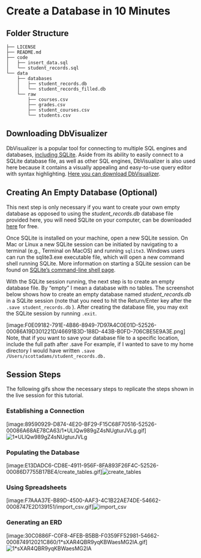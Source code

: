# Create a Database in 10 Minutes

## Folder Structure

```
├── LICENSE
├── README.md
├── code
│   ├── insert_data.sql
│   └── student_records.sql
└── data
    ├── databases
    │   ├── student_records.db
    │   └── student_records_filled.db
    └── raw
        ├── courses.csv
        ├── grades.csv
        ├── student_courses.csv
        └── students.csv
```

## Downloading DbVisualizer
DbVisualizer is a popular tool for connecting to multiple SQL engines and databases, [including SQLite](https://www.dbvis.com/database/sqlite/). Aside from its ability to easily connect to a SQLite database file, as well as other SQL engines, DbVisualizer is also used here because it contains a visually appealing and easy-to-use query editor with syntax highlighting. [Here you can download DbVisualizer](https://www.dbvis.com/).

## Creating An Empty Database (Optional)
This next step is only necessary if you want to create your own empty database as opposed to using the *student_records.db* database file provided here, you will need SQLite on your computer, can be downloaded  [here](https://www.sqlite.org/index.html) for free.

Once SQLite is installed on your machine, open a new SQLite session. On Mac or Linux a new SQLite session can be initiated by navigating to a terminal (e.g., Terminal on MacOS) and running `sqlite3`. Windows users can run the sqlite3.exe executable file, which will open a new command shell running SQLite. More information on starting a SQLite session can be found on  [SQLite’s command-line shell page](https://sqlite.org/cli.html).


With the SQLite session running, the next step is to create an empty database file. By “empty” I mean a database with no tables. The screenshot below shows how to create an empty database named *student_records.db* in a SQLite session (note that you need to hit the Return/Enter key after the `.save student_records.db` ).  After creating the database file, you may exit the SQLite session by running `.exit`.

[image:F0E09182-791E-4B86-8949-7D97A4C0E01D-52526-00086A19D301221D/46691B3D-188D-443B-B0FD-706CBE5E9A3E.png]
Note, that if you want to save your database file to a specific location, include the full path after .save For example, if I wanted to save to my home directory I would have written `.save /Users/scottadams/student_records.db.`  


## Session Steps

The following gifs show the necessary steps to replicate the steps shown in the live session for this tutorial. 

### Establishing a Connection

[image:89590929-D874-4E20-BF29-F15C68F70516-52526-00086A68AE78CA63/1*ULlQw989gZ4sNUgturJVLg.gif]![1*ULlQw989gZ4sNUgturJVLg](https://user-images.githubusercontent.com/13382399/126087849-bd987894-0052-4169-84e9-4b88e765cc99.gif)

### Populating the Database

[image:E13DADC6-CD8E-4911-956F-8FA893F26F4C-52526-00086D7755B17BE4/create_tables.gif]![create_tables](https://user-images.githubusercontent.com/13382399/126087859-5f2a12f5-ec26-46ae-95d2-7db075dcd4fb.gif)

### Using Spreadsheets

[image:F7AAA37E-B89D-4500-AAF3-4C1B22AE74DE-54662-0008747E2D139151/import_csv.gif]![import_csv](https://user-images.githubusercontent.com/13382399/126087864-803335da-5709-4b5a-ac79-e47376856914.gif)


### Generating an ERD

[image:30C0886F-C0F8-4FEB-B5BB-F0359FF52981-54662-000874912021C860/1*sXAR4QBR9yqKBWaesMG2IA.gif]![1*sXAR4QBR9yqKBWaesMG2IA](https://user-images.githubusercontent.com/13382399/126087869-92047d58-4c17-4e85-9b6c-a87a5c24d6f7.gif)




